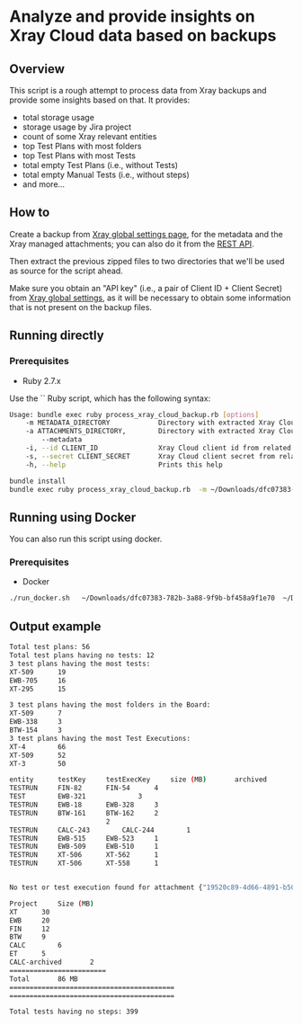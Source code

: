 # Analyze and provide insights on Xray Cloud data based on backups
 
## Overview

This script is a rough attempt to process data from Xray backups and provide some insights based on that.
It provides:

* total storage usage
* storage usage by Jira project
* count of some Xray relevant entities
* top Test Plans with most folders
* top Test Plans with most Tests
* total empty Test Plans (i.e., without Tests)
* total empty Manual Tests (i.e., without steps)
* and more...


## How to

Create a backup from [Xray global settings page](https://docs.getxray.app/display/XRAYCLOUD/Global+Settings%3A+Backup), for the metadata and the Xray managed attachments; you can also do it from the [REST API](https://docs.getxray.app/display/XRAYCLOUD/Backup+-+REST+v2).

Then extract the previous zipped files to two directories that we'll be used as source for the script ahead.

Make sure you obtain an "API key" (i.e., a pair of Client ID + Client Secret) from [Xray global settings](https://docs.getxray.app/display/XRAYCLOUD/Global+Settings%3A+API+Keys), as it will be necessary to obtain some information that is not present on the backup files.

## Running directly

### Prerequisites

* Ruby 2.7.x


Use the `` Ruby script, which has the following syntax:

```bash
Usage: bundle exec ruby process_xray_cloud_backup.rb [options]
    -m METADATA_DIRECTORY            Directory with extracted Xray Cloud backup metadata composed of multiple JSON files
    -a ATTACHMENTS_DIRECTORY,        Directory with extracted Xray Cloud attachments backup composed of multiple attachment files
        --metadata
    -i, --id CLIENT_ID               Xray Cloud client id from related API key
    -s, --secret CLIENT_SECRET       Xray Cloud client secret from related API key
    -h, --help                       Prints this help
```


```bash
bundle install
bundle exec ruby process_xray_cloud_backup.rb  -m ~/Downloads/dfc07383-782b-3a88-9f9b-bf458a9f1e70 -a ~/Downloads/dfc07383-782b-3a88-9f9b-bf458a9f1e70_attachment -i DA2258616A5944198E9BE40000000000 -s 5bae1aa5b49e5d263781da54ba55cc7deebd7840c68fe2fdfd2a070000000000

```

## Running using Docker

You can also run this script using docker.

### Prerequisites

* Docker

```bash
./run_docker.sh   ~/Downloads/dfc07383-782b-3a88-9f9b-bf458a9f1e70  ~/Downloads/dfc07383-782b-3a88-9f9b-bf458a9f1e70_attachment  DA2258616A5944198E9BE40000000000 5bae1aa5b49e5d263781da54ba55cc7deebd7840c68fe2fdfd2a070000000000
```


## Output example


```bash
Total test plans: 56
Total test plans having no tests: 12
3 test plans having the most tests:
XT-509		19
EWB-705		16
XT-295		15

3 test plans having the most folders in the Board:
XT-509		7
EWB-338		3
BTW-154		3
3 test plans having the most Test Executions:
XT-4		66
XT-509		52
XT-3		50

entity		testKey		testExecKey		size (MB)		archived
TESTRUN		FIN-82		FIN-54		4		
TEST		EWB-321				3		
TESTRUN		EWB-18		EWB-328		3		
TESTRUN		BTW-161		BTW-162		2		
						2		
TESTRUN		CALC-243		CALC-244		1		
TESTRUN		EWB-515		EWB-523		1		
TESTRUN		EWB-509		EWB-510		1		
TESTRUN		XT-506		XT-562		1		
TESTRUN		XT-506		XT-558		1		


No test or test execution found for attachment {"19520c89-4d66-4891-b508-0d0614f02e82"=>{"tenant"=>"dfc07383-782b-3a88-9f9b-bf458a9f1e70", "filename"=>"TestSession_2021-11-23_11-52-56-631.pdf", "compressed"=>"false", "size"=>2469686}}

Project		Size (MB)
XT		30
EWB		20
FIN		12
BTW		9
CALC		6
ET		5
CALC-archived		2
========================
Total		86 MB
=========================================
=========================================

Total tests having no steps: 399
```